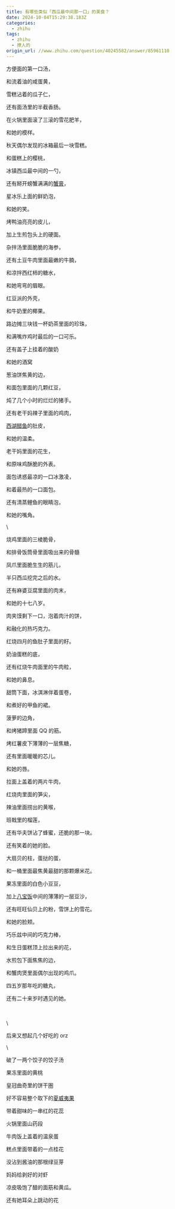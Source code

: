 ```yaml
---
title: 有哪些类似「西瓜最中间那一口」的美食？
date: 2024-10-04T15:29:38.183Z
categories:
  - zhihu
tags:
  - zhihu
  - 撩人的
origin_url: //www.zhihu.com/question/40245582/answer/85961110
---
```

方便面的第一口汤，

和流着油的咸蛋黄，

雪糕沾着的瓜子仁，

还有面汤里的半截香肠。

在火锅里面滚了三滚的雪花肥羊，

和她的模样。

秋天偶尔发现的冰箱最后一块雪糕。

和蛋糕上的樱桃，

冰镇西瓜最中间的一勺，

还有掰开螃蟹满满的[蟹膏](https://zhida.zhihu.com/search?content_id=29816645\&content_type=Answer\&match_order=1\&q=%E8%9F%B9%E8%86%8F\&zd_token=eyJhbGciOiJIUzI1NiIsInR5cCI6IkpXVCJ9.eyJpc3MiOiJ6aGlkYV9zZXJ2ZXIiLCJleHAiOjE3MjgyMjg1NzUsInEiOiLon7noho8iLCJ6aGlkYV9zb3VyY2UiOiJlbnRpdHkiLCJjb250ZW50X2lkIjoyOTgxNjY0NSwiY29udGVudF90eXBlIjoiQW5zd2VyIiwibWF0Y2hfb3JkZXIiOjEsInpkX3Rva2VuIjpudWxsfQ.eqDFf5QgBpYZWkhSevpLBgiVELbtHhAPIVlG0h7BWG4\&zhida_source=entity)，

星冰乐上面的鲜奶泡，

和她的笑。

烤鸭油亮亮的皮儿，

加上生煎包头上的硬面。

杂拌汤里面脆脆的海参，

还有土豆牛肉里面最嫩的牛腩，

和凉拌西红柿的糖水，

和她弯弯的眉眼。

红豆派的外壳，

和牛奶里的椰果。

路边摊三块钱一杯奶茶里面的珍珠，

和满嘴炸鸡时最后的一口可乐。

还有盖子上挂着的酸奶

和她的酒窝

葱油饼焦黄的边，

和面包里面的几颗红豆，

炖了几个小时的烂烂的猪手。

还有老干妈辣子里面的鸡肉，

[西湖醋鱼](https://zhida.zhihu.com/search?content_id=29816645\&content_type=Answer\&match_order=1\&q=%E8%A5%BF%E6%B9%96%E9%86%8B%E9%B1%BC\&zd_token=eyJhbGciOiJIUzI1NiIsInR5cCI6IkpXVCJ9.eyJpc3MiOiJ6aGlkYV9zZXJ2ZXIiLCJleHAiOjE3MjgyMjg1NzUsInEiOiLopb_muZbphovpsbwiLCJ6aGlkYV9zb3VyY2UiOiJlbnRpdHkiLCJjb250ZW50X2lkIjoyOTgxNjY0NSwiY29udGVudF90eXBlIjoiQW5zd2VyIiwibWF0Y2hfb3JkZXIiOjEsInpkX3Rva2VuIjpudWxsfQ.JI_pi6eNR2n5EPJJ6Yw-9b6LWjBOFL9f-BvffC1rT4w\&zhida_source=entity)的肚皮，

和她的温柔。

老干妈里面的花生，

和原味鸡酥脆的外表。

面包诱惑最凉的一口冰激凌，

和着最热的一口面包。

还有清蒸鲤鱼的眼睛泡，

和她的嘴角。

\


烧鸡里面的三棱脆骨，

和排骨饭筒骨里面吸出来的骨髓

凤爪里面脆生生的筋儿，

半只西瓜挖完之后的水。

还有麻婆豆腐里面的肉末，

和她的十七八岁。

肉夹馍剩下一口，泡着肉汁的饼，

和融化的热巧克力。

红烧四月的鱼肚子里面的籽。

奶油蛋糕的底，

还有红烧牛肉面里的牛肉粒，

和她的鼻息。

甜筒下面，冰淇淋伴着蛋卷，

和煮好的甲鱼的裙。

菠萝的边角，

和烤猪蹄里面 QQ 的筋。

烤红薯皮下薄薄的一层焦糖，

还有里面暖暖的芯儿。

和她的唇。

拉面上盖着的两片牛肉，

红烧肉里面的笋尖，

辣油里面捞出的黄喉，

班戟里的榴莲，

还有华夫饼沾了蜂蜜，还脆的那一块。

还有笑着的她的脸。

大扇贝的柱，蛋挞的蛋，

和一桶里面最焦黄最甜的那颗爆米花。

果冻里面的白色小豆豆，

加上[八宝饭](https://zhida.zhihu.com/search?content_id=29816645\&content_type=Answer\&match_order=1\&q=%E5%85%AB%E5%AE%9D%E9%A5%AD\&zd_token=eyJhbGciOiJIUzI1NiIsInR5cCI6IkpXVCJ9.eyJpc3MiOiJ6aGlkYV9zZXJ2ZXIiLCJleHAiOjE3MjgyMjg1NzUsInEiOiLlhavlrp3ppa0iLCJ6aGlkYV9zb3VyY2UiOiJlbnRpdHkiLCJjb250ZW50X2lkIjoyOTgxNjY0NSwiY29udGVudF90eXBlIjoiQW5zd2VyIiwibWF0Y2hfb3JkZXIiOjEsInpkX3Rva2VuIjpudWxsfQ.r2hgwpF1tHdrzw9M4jIVM7ob8-QS9wMoubRShqwsIUk\&zhida_source=entity)中间的薄薄的一层豆沙，

还有旺旺仙贝上的粉，雪饼上的雪花。

和她的脸颊。

巧乐兹中间的巧克力棒，

和生日蛋糕顶上拉出来的花，

水煎包下面焦焦的边，

和蟹肉煲里面偶尔出现的鸡爪。

四五岁那年吃的糖丸，

还有二十来岁时遇见的她。

\
\
\


后来又想起几个好吃的 orz

\


破了一两个饺子的饺子汤

果冻里面的黄桃

皇冠曲奇里的饼干圏

好不容易整个取下的[夏威夷果](https://zhida.zhihu.com/search?content_id=29816645\&content_type=Answer\&match_order=1\&q=%E5%A4%8F%E5%A8%81%E5%A4%B7%E6%9E%9C\&zd_token=eyJhbGciOiJIUzI1NiIsInR5cCI6IkpXVCJ9.eyJpc3MiOiJ6aGlkYV9zZXJ2ZXIiLCJleHAiOjE3MjgyMjg1NzUsInEiOiLlpI_lqIHlpLfmnpwiLCJ6aGlkYV9zb3VyY2UiOiJlbnRpdHkiLCJjb250ZW50X2lkIjoyOTgxNjY0NSwiY29udGVudF90eXBlIjoiQW5zd2VyIiwibWF0Y2hfb3JkZXIiOjEsInpkX3Rva2VuIjpudWxsfQ.vMZTHPXVC27Ru2RJU1-6jRrDomqVuCwGmWeTwk5y3ZQ\&zhida_source=entity)

带着甜味的一串红的花蕊

火锅里面山药段

牛肉饭上盖着的温泉蛋

糕点里面带着的一点桂花

没沾到酱油的那根绿豆芽

妈妈给剥好的对虾

凉皮吸饱了醋的面筋和黄瓜。

还有她耳朵上跳动的花
